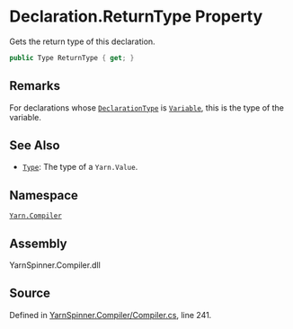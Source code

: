 # Declaration.ReturnType Property

Gets the return type of this declaration.


```csharp
public Type ReturnType { get; }
```
## Remarks

For declarations whose [`DeclarationType`](/api/csharp/yarn.compiler/declaration.declarationtype.md) is [`Variable`](/api/csharp/yarn.compiler/declaration.type.variable.md), this is the type of the
variable.




## See Also
* [`Type`](/api/csharp/yarn/type.md): 
The type of a `Yarn.Value`.

## Namespace
[`Yarn.Compiler`](/api/csharp/yarn.compiler/README.md)

## Assembly
YarnSpinner.Compiler.dll

## Source
Defined in [YarnSpinner.Compiler/Compiler.cs](https://github.com/YarnSpinnerTool/YarnSpinner//blob/develop/YarnSpinner.Compiler/Compiler.cs#L241), line 241.
